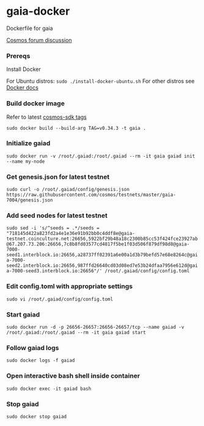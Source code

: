 # gaia-docker
Dockerfile for gaia

[Cosmos forum discussion](https://forum.cosmos.network/t/gaia-dockerfile/631)

### Prereqs
Install Docker

For Ubuntu distros: `sudo ./install-docker-ubuntu.sh`
For other distros see [Docker docs](https://docs.docker.com/install/)

### Build docker image
Refer to latest [cosmos-sdk tags](https://github.com/cosmos/cosmos-sdk/tags)

```sudo docker build --build-arg TAG=v0.34.3 -t gaia .```

### Initialize gaiad
```sudo docker run -v /root/.gaiad:/root/.gaiad --rm -it gaia gaiad init --name my-node```

### Get genesis.json for latest testnet
```sudo curl -o /root/.gaiad/config/genesis.json https://raw.githubusercontent.com/cosmos/testnets/master/gaia-7004/genesis.json```

### Add seed nodes for latest testnet
```sudo sed -i 's/^seeds = .*/seeds = "718145d422a823fd2a4e1e36e91b92bb0c4ddf8e@gaia-testnet.coinculture.net:26656,5922bf29b48a18c2300b85cc53f424fce23927ab@67.207.73.206:26656,7c8b8fd03577cd4817f5be1f03d506f879df98d8@gaia-7000-seed1.interblock.io:26656,a28737ff02391a6e00a1d3b79befd57e68e8264c@gaia-7000-seed2.interblock.io:26656,987ffd26640cd03d08ed7e53b24dfaa7956e612d@gaia-7000-seed3.interblock.io:26656"/' /root/.gaiad/config/config.toml```

### Edit config.toml with appropriate settings
```sudo vi /root/.gaiad/config/config.toml```

### Start gaiad
```sudo docker run -d -p 26656-26657:26656-26657/tcp --name gaiad -v /root/.gaiad:/root/.gaiad --rm -it gaia gaiad start```

### Follow gaiad logs
```sudo docker logs -f gaiad```

### Open interactive bash shell inside container
```sudo docker exec -it gaiad bash```

### Stop gaiad
```sudo docker stop gaiad```
